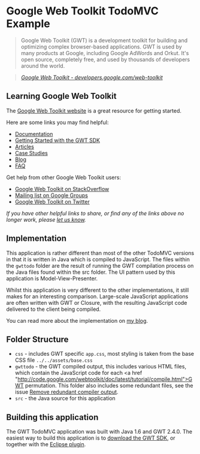 # Google Web Toolkit TodoMVC Example

> Google Web Toolkit (GWT) is a development toolkit for building and optimizing complex browser-based applications. GWT is used by many products at Google, including Google AdWords and Orkut. It's open source, completely free, and used by thousands of developers around the world.

> _[Google Web Toolkit - developers.google.com/web-toolkit](https://developers.google.com/web-toolkit)_


## Learning Google Web Toolkit

The [Google Web Toolkit website](https://developers.google.com/web-toolkit/) is a great resource for getting started.

Here are some links you may find helpful:

* [Documentation](https://developers.google.com/web-toolkit/doc/latest/DevGuide)
* [Getting Started with the GWT SDK](https://developers.google.com/web-toolkit/gettingstarted)
* [Articles](https://developers.google.com/web-toolkit/articles)
* [Case Studies](https://developers.google.com/web-toolkit/casestudies)
* [Blog](http://googlewebtoolkit.blogspot.com)
* [FAQ](https://developers.google.com/web-toolkit/doc/latest/FAQ)

Get help from other Google Web Toolkit users:

* [Google Web Toolkit on StackOverflow](http://stackoverflow.com/questions/tagged/gwt)
* [Mailing list on Google Groups](http://groups.google.com/group/Google-Web-Toolkit)
* [Google Web Toolkit on Twitter](http://twitter.com/googledevtools)

_If you have other helpful links to share, or find any of the links above no longer work, please [let us know](https://github.com/tastejs/todomvc/issues)._


## Implementation

This application is rather different than most of the other TodoMVC versions in that it is written in Java which is compiled to JavaScript. The files within the `gwttodo` folder are the result of running the GWT compilation process on the Java files found within the src folder. The UI pattern used by this application is Model-View-Presenter.

Whilst this application is very different to the other implementations, it still makes for an interesting comparison. Large-scale JavaScript applications are often written with GWT or Closure, with the resulting JavaScript code delivered to the client being compiled.

You can read more about the implementation on [my blog](http://www.scottlogic.co.uk/blog/colin/2012/03/developing-a-gwt-todomvc-application).


## Folder Structure

- `css` - includes GWT specific `app.css`, most styling is taken from the base CSS file `../../assets/base.css`
- `gwttodo` - the GWT compiled output, this includes various HTML files, which contain the JavaScript
code for each <a href "http://code.google.com/webtoolkit/doc/latest/tutorial/compile.html">GWT permutation</a>. This
folder also includes some redundant files, see the issue <a href="https://github.com/ColinEberhardt/todomvc/issues/9">
Remove redundant compiler output</a>.
- `src` - the Java source for this application


## Building this application

The GWT TodoMVC application was built with Java 1.6 and GWT 2.4.0. The easiest way to build this application
is to [download the GWT SDK](http://code.google.com/webtoolkit/gettingstarted.html), or together with the [Eclipse plugin](http://code.google.com/webtoolkit/usingeclipse.html).
